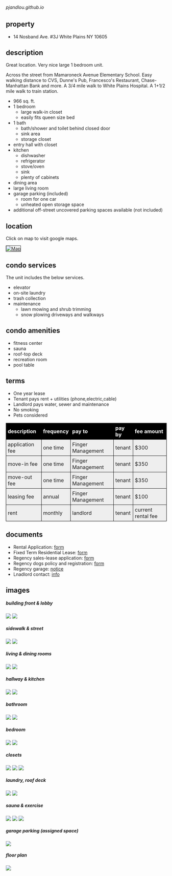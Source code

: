 ###### pjandlou.github.io

## property

- 14 Nosband Ave. #3J White Plains NY 10605

## description

Great location. Very nice large 1 bedroom unit.

Across the street from Mamaroneck Avenue Elementary School. Easy walking distance to CVS, Dunne's Pub, Francesco's Restaurant, Chase-Manhattan Bank and more. A 3/4 mile walk to White Plains Hospital. A 1+1/2 mile walk to train station.

- 966 sq. ft.
- 1 bedroom
    - large walk-in closet
    - easily fits queen size bed
- 1 bath
    - bath/shower and toilet behind closed door
    - sink area
    - storage closet
- entry hall with closet
- kitchen
    - dishwasher
    - refrigerator
    - stove/oven
    - sink
    - plenty of cabinets
- dining area
- large living room
- garage parking (included)
    - room for one car
    - unheated open storage space
- additional off-street uncovered parking spaces available (not included)

## location

Click on map to visit google maps.

<a href="https://www.google.com/maps/place/14+Nosband+Ave,+White+Plains,+NY+10605/@41.0204084,-73.762266,17z/data=!3m1!4b1!4m6!3m5!1s0x89c2943d330bb867:0x28e35b5489dd9458!8m2!3d41.0204084!4d-73.7596911!16s%2Fg%2F11c1jdfx2m?entry=ttu"><img alt="Map" hspace=0 src="images/3j/map_icon.jpg" border=1></a>

## condo services

The unit includes the below services.

- elevator
- on-site laundry
- trash collection
- maintenance
    - lawn mowing and shrub trimming
    - snow plowing driveways and walkways

## condo amenities

- fitness center
- sauna
- roof-top deck
- recreation room
- pool table

## terms

- One year lease
- Tenant pays rent + utilities (phone,electric,cable)
- Landlord pays water, sewer and maintenance
- No smoking
- Pets considered

<style type="text/css">
.myTable { background-color:#eee;border-collapse:collapse; }
.myTable th { background-color:#000;color:white; }
.myTable td, .myTable th { padding:5px;border:1px solid #000; }
</style>
<table class="myTable">
<tr align="left">
<th>description
<th>frequency
<th>pay to
<th>pay by
<th>fee amount
</tr>
<tr align="left">
<td>application fee
<td>one time
<td>Finger Management
<td>tenant
<td>$300
</tr>
<tr align="left">
<td>move-in fee
<td>one time
<td>Finger Management
<td>tenant
<td>$350
</tr>
<tr align="left">
<td>move-out fee
<td>one time
<td>Finger Management
<td>tenant
<td>$350
</tr>
<tr align="left">
<td>leasing fee
<td>annual
<td>Finger Management
<td>tenant
<td>$100
</tr>
<tr align="left">
<td>rent
<td>monthly
<td>landlord
<td>tenant
<td>current rental fee
</tr>
</table>

## documents
    
- Rental Application: [form](docs/common/Application.pdf)
- Fixed Term Residential Lease: [form](docs/common/Lease.pdf)
- Regency sales-lease application: [form](docs/3j/regency%20sales-lease%20application.pdf)
- Regency dogs policy and registration: [form](docs/3j/regency%20dogs.pdf)
- Regency garage: [notice](docs/3j/regency%20garage.pdf)
- Lnadlord contact: [info](docs/common/ContactInfo.pdf)

## images

##### building front & lobby

![](images/3j/BuildingFront.jpg)
![](images/3j/BuildingLobby.jpg)

##### sidewalk & street

![](images/3j/Sidewalk.jpg)
![](images/3j/Street.jpg)

##### living & dining rooms

![](images/3j/LivingRoom.jpg)
![](images/3j/DiningRoom.jpg)

##### hallway & kitchen

![](images/3j/Hallway.jpg)
![](images/3j/Kitchen.jpg)

##### bathroom

![](images/3j/BathRoomTub+Shower+Toilet.jpg)
![](images/3j/BathRoomVanity.jpg)

##### bedroom

![](images/3j/BedRoom-LookingIn.jpg)
![](images/3j/BedRoom-LookingOut.jpg)

##### closets

![](images/3j/AnotherCloset.jpg)
![](images/3j/AndAnotherCloset.jpg)
![](images/3j/AndYetAnotherCloset.jpg)

##### laundry, roof deck

![](images/3j/Laundry.jpg)
![](images/3j/RoofDeck.jpg)

##### sauna & exercise

![](images/3j/Sauna.jpg)
![](images/3j/Stepper+Treadmill+Bike.jpg)
![](images/3j/UniversalGym.jpg)

##### garage parking (assigned space)

![](images/3j/IndoorParking.jpg)

##### floor plan

![](images/3j/3J-FloorPlan.jpg)
